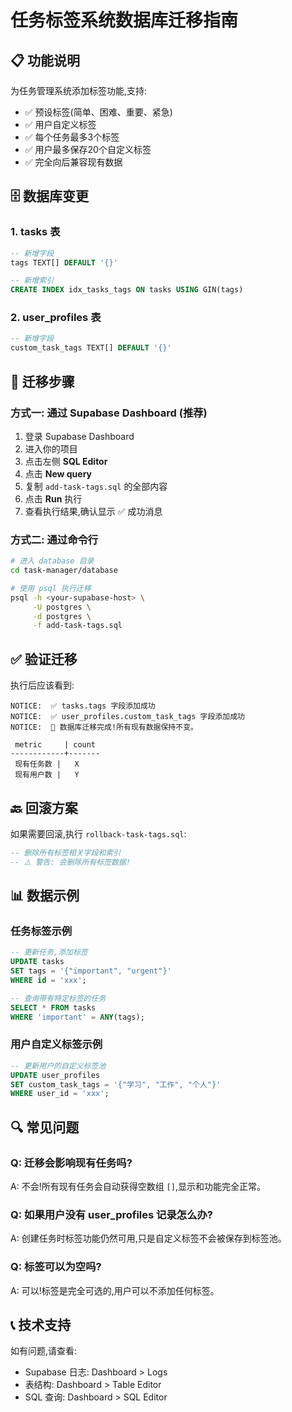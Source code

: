 # 任务标签系统数据库迁移指南

## 📋 功能说明

为任务管理系统添加标签功能,支持:
- ✅ 预设标签(简单、困难、重要、紧急)
- ✅ 用户自定义标签
- ✅ 每个任务最多3个标签
- ✅ 用户最多保存20个自定义标签
- ✅ 完全向后兼容现有数据

## 🗄️ 数据库变更

### 1. tasks 表
```sql
-- 新增字段
tags TEXT[] DEFAULT '{}'

-- 新增索引
CREATE INDEX idx_tasks_tags ON tasks USING GIN(tags)
```

### 2. user_profiles 表
```sql
-- 新增字段
custom_task_tags TEXT[] DEFAULT '{}'
```

## 📝 迁移步骤

### 方式一: 通过 Supabase Dashboard (推荐)

1. 登录 Supabase Dashboard
2. 进入你的项目
3. 点击左侧 **SQL Editor**
4. 点击 **New query**
5. 复制 `add-task-tags.sql` 的全部内容
6. 点击 **Run** 执行
7. 查看执行结果,确认显示 ✅ 成功消息

### 方式二: 通过命令行

```bash
# 进入 database 目录
cd task-manager/database

# 使用 psql 执行迁移
psql -h <your-supabase-host> \
     -U postgres \
     -d postgres \
     -f add-task-tags.sql
```

## ✅ 验证迁移

执行后应该看到:

```
NOTICE:  ✅ tasks.tags 字段添加成功
NOTICE:  ✅ user_profiles.custom_task_tags 字段添加成功
NOTICE:  🎉 数据库迁移完成!所有现有数据保持不变。

 metric     | count
------------+-------
 现有任务数 |   X
 现有用户数 |   Y
```

## 🔙 回滚方案

如果需要回滚,执行 `rollback-task-tags.sql`:

```sql
-- 删除所有标签相关字段和索引
-- ⚠️ 警告: 会删除所有标签数据!
```

## 📊 数据示例

### 任务标签示例
```sql
-- 更新任务,添加标签
UPDATE tasks 
SET tags = '{"important", "urgent"}' 
WHERE id = 'xxx';

-- 查询带有特定标签的任务
SELECT * FROM tasks 
WHERE 'important' = ANY(tags);
```

### 用户自定义标签示例
```sql
-- 更新用户的自定义标签池
UPDATE user_profiles 
SET custom_task_tags = '{"学习", "工作", "个人"}' 
WHERE user_id = 'xxx';
```

## 🔍 常见问题

### Q: 迁移会影响现有任务吗?
A: 不会!所有现有任务会自动获得空数组 `[]`,显示和功能完全正常。

### Q: 如果用户没有 user_profiles 记录怎么办?
A: 创建任务时标签功能仍然可用,只是自定义标签不会被保存到标签池。

### Q: 标签可以为空吗?
A: 可以!标签是完全可选的,用户可以不添加任何标签。

## 📞 技术支持

如有问题,请查看:
- Supabase 日志: Dashboard > Logs
- 表结构: Dashboard > Table Editor
- SQL 查询: Dashboard > SQL Editor










